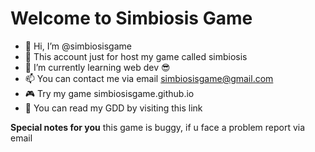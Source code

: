 # Welcome to Simbiosis Game

- 👋 Hi, I’m @simbiosisgame
- 👀 This account just for host my game called simbiosis
- 🌱 I’m currently learning web dev 😎
- 📫 You can contact me via email simbiosisgame@gmail.com
- 🎮 Try my game simbiosisgame.github.io
- 📖 You can read my GDD by visiting this link

**Special notes for you**
this game is buggy, if u face a problem report via email
